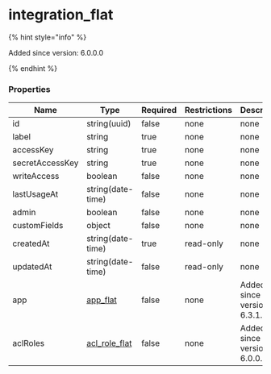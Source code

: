 
# integration_flat

{% hint style="info" %}

Added since version: 6.0.0.0

{% endhint %}

### Properties

|Name|Type|Required|Restrictions|Description|
|---|---|---|---|---|
|id|string(uuid)|false|none|none|
|label|string|true|none|none|
|accessKey|string|true|none|none|
|secretAccessKey|string|true|none|none|
|writeAccess|boolean|false|none|none|
|lastUsageAt|string(date-time)|false|none|none|
|admin|boolean|false|none|none|
|customFields|object|false|none|none|
|createdAt|string(date-time)|true|read-only|none|
|updatedAt|string(date-time)|false|read-only|none|
|app|[app_flat](/schema/app_flat)|false|none|Added since version: 6.3.1.0|
|aclRoles|[acl_role_flat](/schema/acl_role_flat)|false|none|Added since version: 6.0.0.0|
